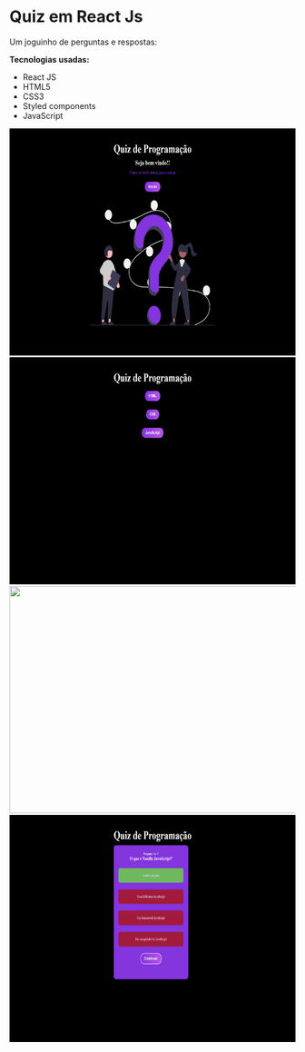 # Quiz em React Js

<p>Um joguinho de perguntas e respostas:</p>
<strong>Tecnologias usadas:</strong>
<ul>
  <li>React JS</li>
  <li>HTML5</li>
  <li>CSS3</li>
  <li>Styled components</li>
  <li>JavaScript</li>
</ul>
<img width= 650 height=400 src="https://github.com/eduardolima002/Quiz-App-React/blob/main/imagens/inicio.png">
<img width= 650 height=400 src="https://github.com/eduardolima002/Quiz-App-React/blob/main/imagens/op%C3%A7%C3%B5es.png">
<img width= 650 height=400 src="https://github.com/eduardolima002/Quiz-App-React/blob/main/imagens/quest%C3%B5es.png">
<img width= 650 height=400 src="https://github.com/eduardolima002/Quiz-App-React/blob/main/imagens/errada.png">

